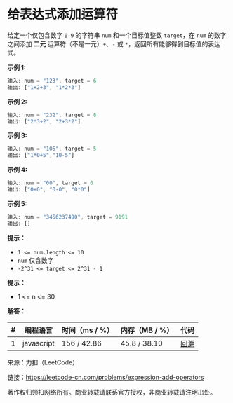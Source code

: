 # 给表达式添加运算符

给定一个仅包含数字 `0-9` 的字符串 `num` 和一个目标值整数 `target`，在 `num` 的数字之间添加 **二元** 运算符（不是一元）`+`、`-` 或 `*`，返回所有能够得到目标值的表达式。

**示例 1:**

``` javascript
输入: num = "123", target = 6
输出: ["1+2+3", "1*2*3"]
```

**示例 2:**

``` javascript
输入: num = "232", target = 8
输出: ["2*3+2", "2+3*2"]
```

**示例 3:**

``` javascript
输入: num = "105", target = 5
输出: ["1*0+5","10-5"]
```

**示例 4:**

``` javascript
输入: num = "00", target = 0
输出: ["0+0", "0-0", "0*0"]
```

**示例 5:**

``` javascript
输入: num = "3456237490", target = 9191
输出: []
```

**提示：**

- `1 <= num.length <= 10`
- `num` 仅含数字
- `-2^31 <= target <= 2^31 - 1`

**提示：**

- 1 <= n <= 30

**解答：**

**#**|**编程语言**|**时间（ms / %）**|**内存（MB / %）**|**代码**
--|--|--|--|--
1|javascript|156 / 42.86|45.8 / 38.10|[回溯](./javascript/ac_v1.js)

来源：力扣（LeetCode）

链接：https://leetcode-cn.com/problems/expression-add-operators

著作权归领扣网络所有。商业转载请联系官方授权，非商业转载请注明出处。
